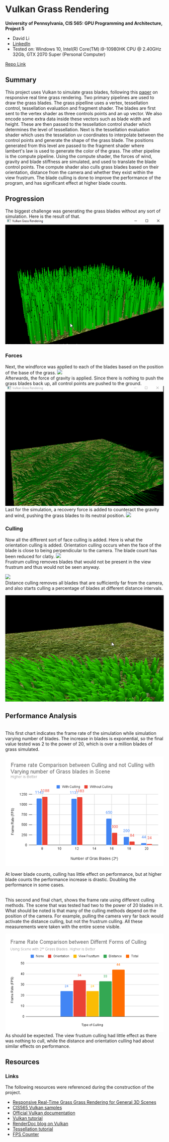 Vulkan Grass Rendering
==================================

**University of Pennsylvania, CIS 565: GPU Programming and Architecture, Project 5**

* David Li
* [LinkedIn](https://www.linkedin.com/in/david-li-15b83817b/)
* Tested on: Windows 10, Intel(R) Core(TM) i9-10980HK CPU @ 2.40GHz 32Gb, GTX 2070 Super (Personal Computer)

[Repo Link](https://github.com/theCollegeBoardOfc/Project5-Vulkan-Grass-Rendering)

## Summary

This project uses Vulkan to simulate grass blades, following this [paper](https://www.cg.tuwien.ac.at/research/publications/2017/JAHRMANN-2017-RRTG/JAHRMANN-2017-RRTG-draft.pdf) on responsive real time grass rendering. Two primary pipelines are used to draw the grass blades. The grass pipelline uses a vertex, tessellation control, tessellation evaluation and fragment shader. The blades are first sent to the vertex shader as three controls points and an up vector. We also encode some extra data inside these vectors such as blade width and height. These are then passed to the tessellation control shader which determines the level of tessellation. Next is the tessellation evaluation shader which uses the tesselation uv coordinates to interpolate between the control points and generate the shape of the grass blade. The positions generated from this level are passed to the fragment shader where lambert's law is used to generate the color of the grass. The other pipeline is the compute pipeline. Using the compute shader, the forces of wind, gravity and blade stiffness are simulated, and used to translate the blade control points. The compute shader also culls grass blades based on their orientation, distance from the camera and whether they exist within the view frustrum. The blade culling is done to improve the performance of the program, and has significant effect at higher blade counts.

## Progression

The biggest challenge was generating the grass blades without any sort of simulation. Here is the result of that. 
![](img/noforce.gif)
### Forces
Next, the windforce was applied to each of the blades based on the position of the base of the grass. 
![](img/w.gif)
<br/>
Afterwards, the force of gravity is applied. Since there is nothing to push the grass blades back up, all control points are pushed to the ground.
<br/>
![](img/wg.gif)
<br/>
Last for the simulation, a recovery force is added to counteract the gravity and wind, pushing the grass blades to its neutral position.
![](img/wgr.gif)
<br/>
### Culling
Now all the different sort of face culling is added. Here is what the orientation culling is added. Orientation culling occurs when the face of the blade is close to being perpendicular to the camera. The blade count has been reduced for clatiy.
![](img/orientation.gif)
<br/>
Frustrum culling removes blades that would not be present in the view frustrum and thus would not be seen anyway.
<br/>

![](img/frustrum.gif)
<br/>
Distance culling removes all blades that are sufficiently far from the camera, and also starts culling a percentage of blades at different distance intervals.
<br/>

![](img/distance.gif)
<br/>

## Performance Analysis

<br/>
This first chart indicates the frame rate of the simulation while simulation varying number of blades. The increase in blades is exponential, so the final value tested was 2 to the power of 20, which is over a million blades of grass simulated. 

![](img/c1.png)

At lower blade counts, culling has little effect on performance, but at higher blade counts the performance increase is drastic. Doubling the performance in some cases. 
<br/>

<br/>
This second and final chart, shows the frame rate using different culling methods. The scene that was tested had two to the power of 20 blades in it. What should be noted is that many of the culling methods depend on the position of the camera. For example, pulling the camera very far back would activate the distance culling, but not the frustrum culling. All these measurements were taken with the entire scene visible. 

![](img/c2.png)
<br/>
As should be expected. The view frustum culling had little effect as there was nothing to cull, while the distance and orientation culling had about similar effects on performance.

## Resources

### Links

The following resources were referenced during the construction of the project.

* [Responsive Real-Time Grass Grass Rendering for General 3D Scenes](https://www.cg.tuwien.ac.at/research/publications/2017/JAHRMANN-2017-RRTG/JAHRMANN-2017-RRTG-draft.pdf)
* [CIS565 Vulkan samples](https://github.com/CIS565-Fall-2017/Vulkan-Samples/tree/master/samples/5_helloTessellation)
* [Official Vulkan documentation](https://www.khronos.org/registry/vulkan/)
* [Vulkan tutorial](https://vulkan-tutorial.com/)
* [RenderDoc blog on Vulkan](https://renderdoc.org/vulkan-in-30-minutes.html)
* [Tessellation tutorial](https://ogldev.org/www/tutorial30/tutorial30.html)
* [FPS Counter](https://github.com/VictorGordan/opengl-tutorials/tree/main/YoutubeOpenGL%2016%20-%20Face%20Culling%20%26%20FPS%20Counter)
